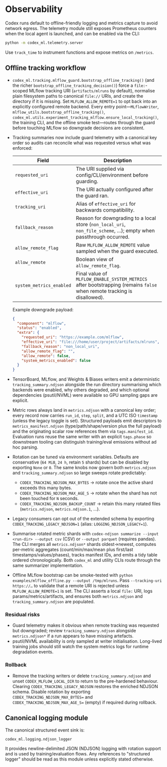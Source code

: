 # Observability

Codex runs default to offline-friendly logging and metrics capture to avoid network egress. The telemetry module still exposes Prometheus counters when the local agent is launched, and can be enabled via the CLI:

```bash
python -m codex_ml.telemetry.server
```

Use `track_time` to instrument functions and expose metrics on `/metrics`.

## Offline tracking workflow

- `codex_ml.tracking.mlflow_guard.bootstrap_offline_tracking()` (and the richer `bootstrap_offline_tracking_decision()`) force a `file:`-scoped MLflow tracking URI (`artifacts/mlruns` by default), normalise plain filesystem paths to canonical `file://` URIs, and create the directory if it is missing. Set `MLFLOW_ALLOW_REMOTE=1` to opt back into an explicitly configured remote backend. Every entry point—`MLflowWriter`, `mlflow_utils.bootstrap_offline_tracking()`, `codex_ml.utils.experiment_tracking_mlflow.ensure_local_tracking()`, the training CLI, and the offline smoke test—routes through the guard before touching MLflow so downgrade decisions are consistent.
- Tracking summaries now include guard telemetry with a canonical key order so audits can reconcile what was requested versus what was enforced:

  | Field | Description |
  | --- | --- |
  | `requested_uri` | The URI supplied via config/CLI/environment before guarding. |
  | `effective_uri` | The URI actually configured after the guard ran. |
  | `tracking_uri` | Alias of `effective_uri` for backwards compatibility. |
  | `fallback_reason` | Reason for downgrading to a local store (`non_local_uri`, `non_file_scheme`, …); empty when passthrough occurred. |
  | `allow_remote_flag` | Raw `MLFLOW_ALLOW_REMOTE` value sampled when the guard executed. |
  | `allow_remote` | Boolean view of `allow_remote_flag`. |
  | `system_metrics_enabled` | Final value of `MLFLOW_ENABLE_SYSTEM_METRICS` after bootstrapping (remains `false` when remote tracking is disallowed). |

  Example downgrade payload:

  ```json
  {
    "component": "mlflow",
    "status": "enabled",
    "extra": {
      "requested_uri": "https://example.com/mlflow",
      "effective_uri": "file:///home/user/project/artifacts/mlruns",
      "fallback_reason": "non_local_uri",
      "allow_remote_flag": "",
      "allow_remote": false,
      "system_metrics_enabled": false
    }
  }
  ```
- TensorBoard, MLflow, and Weights & Biases writers emit a deterministic `tracking_summary.ndjson` alongside the run directory summarising which backends were enabled, why others degraded, and which optional dependencies (psutil/NVML) were available so GPU sampling gaps are explicit.
- Metric rows always land in `metrics.ndjson` with a canonical key order; every record now carries `run_id`, `step`, `split`, and a UTC ISO `timestamp` (unless the legacy toggle is set). Structured payloads emit descriptors to `metrics_manifest.ndjson` (type/path/shape/version plus the full payload) and the originating scalar row references them via `tags.manifest_id`. Evaluation runs reuse the same writer with an explicit `tags.phase` so downstream tooling can distinguish training/eval emissions without ad hoc parsing.
- Rotation can be tuned via environment variables. Defaults are conservative (`64 MiB`, `24 h`, retain `5` shards) but can be disabled by exporting `None` or `0`. The same knobs now govern both `metrics.ndjson` and `tracking_summary.ndjson` so large sweeps rotate predictably:
  - `CODEX_TRACKING_NDJSON_MAX_BYTES` → rotate once the active shard exceeds this many bytes.
  - `CODEX_TRACKING_NDJSON_MAX_AGE_S` → rotate when the shard has not been touched for `N` seconds.
  - `CODEX_TRACKING_NDJSON_BACKUP_COUNT` → retain this many rotated files (`metrics.ndjson`, `metrics.ndjson.1`, …).
- Legacy consumers can opt out of the extended schema by exporting `CODEX_TRACKING_LEGACY_NDJSON=1` (alias: `LOGGING_NDJSON_LEGACY=1`).
- Summarise rotated metric shards with `codex-ndjson summarize --input <run-dir> --output csv` (CSV) or `--output parquet` (requires pandas). The CLI merges all `metrics.ndjson*` shards oldest→newest, computes per-metric aggregates (count/min/max/mean plus first/last timestamps/values/phases), tracks manifest IDs, and emits a tidy table ordered chronologically. Both `codex_ml` and utility CLIs route through the same summarizer implementation.
- Offline MLflow bootstrap can be smoke-tested with `python examples/mlflow_offline.py --output /tmp/mlruns`. Pass `--tracking-uri https://…` to validate that a remote URI is rejected unless `MLFLOW_ALLOW_REMOTE=1` is set. The CLI asserts a local `file:` URI, logs params/metrics/artifacts, and ensures both `metrics.ndjson` and `tracking_summary.ndjson` are populated.

### Residual risks

- Guard telemetry makes it obvious when remote tracking was requested but downgraded; review `tracking_summary.ndjson` alongside `metrics.ndjson*` if a run appears to have missing artefacts.
- psutil/NVML availability is only sampled at writer initialisation. Long-lived training jobs should still watch the system metrics logs for runtime degradation events.

### Rollback

- Remove the tracking writers or delete `tracking_summary.ndjson` and unset `CODEX_MLFLOW_LOCAL_DIR` to return to the pre-hardened behaviour. Clearing `CODEX_TRACKING_LEGACY_NDJSON` restores the enriched NDJSON schema. Disable rotation by exporting `CODEX_TRACKING_NDJSON_MAX_BYTES=` and `CODEX_TRACKING_NDJSON_MAX_AGE_S=` (empty) if required during rollback.
## Canonical logging module

The canonical structured event sink is:

```text
codex_ml.logging.ndjson_logger
```

It provides newline-delimited JSON (NDJSON) logging with rotation support and
is used by training/evaluation flows. Any references to "structured logger"
should be read as this module unless explicitly stated otherwise.
